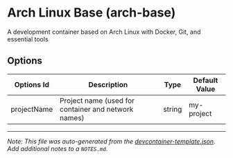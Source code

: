 
# Arch Linux Base (arch-base)

A development container based on Arch Linux with Docker, Git, and essential tools

## Options

| Options Id | Description | Type | Default Value |
|-----|-----|-----|-----|
| projectName | Project name (used for container and network names) | string | my-project |



---

_Note: This file was auto-generated from the [devcontainer-template.json](https://github.com/zeritiq/arch-devcontainer-templates/blob/main/src/arch-base/devcontainer-template.json).  Add additional notes to a `NOTES.md`._
